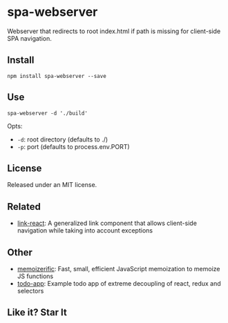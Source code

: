 # spa-webserver
Webserver that redirects to root index.html if path is missing for client-side SPA navigation.

## Install
```
npm install spa-webserver --save
```

## Use
```
spa-webserver -d './build'
```

Opts:
- `-d`: root directory (defaults to ./)
- `-p`: port (defaults to process.env.PORT)


## License

Released under an MIT license.

## Related
- [link-react](https://github.com/thinkloop/link-react/): A generalized link <a> component that allows client-side navigation while taking into account exceptions

## Other
- [memoizerific](https://github.com/thinkloop/memoizerific/): Fast, small, efficient JavaScript memoization to memoize JS functions
- [todo-app](https://github.com/thinkloop/todo-app/): Example todo app of extreme decoupling of react, redux and selectors

## Like it? Star It
